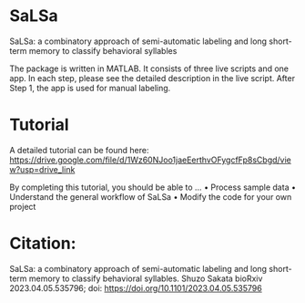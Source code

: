 # SaLSa
SaLSa: a combinatory approach of semi-automatic labeling and long short-term memory to classify behavioral syllables

The package is written in MATLAB. It consists of three live scripts and one app. In each step, please see the detailed description in the live script. After Step 1, the app is used for manual labeling.

# Tutorial
A detailed tutorial can be found here:
https://drive.google.com/file/d/1Wz60NJoo1jaeEerthvOFygcfFp8sCbgd/view?usp=drive_link

By completing this tutorial, you should be able to …
•	Process sample data
•	Understand the general workflow of SaLSa
•	Modify the code for your own project


# Citation:
SaLSa: a combinatory approach of semi-automatic labeling and long short-term memory to classify behavioral syllables.
Shuzo Sakata
bioRxiv 2023.04.05.535796; doi: https://doi.org/10.1101/2023.04.05.535796
